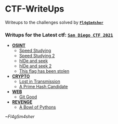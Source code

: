 # CTF-WriteUps
Writeups to the challenges solved by [**`Fl4gSm4sher`**](https://ctftime.org/team/154733#.YJiTsdI3hpQ.link)


### Writups for the Latest ctf: [`San Diego CTF 2021`](https://sdc.tf/)
- [**OSINT**](San%20Diego%20CTF%202021/OSINT/)
  * [Speed Studying](San%20Diego%20CTF%202021/OSINT/Speed%20Studying/)
  * [Speed Studying 2](San%20Diego%20CTF%202021/OSINT/Speed%20Studying%202/)
  * [hIDe and seek](San%20Diego%20CTF%202021/OSINT/hIDe%20and%20seek/)
  * [hIDe and seek 2](San%20Diego%20CTF%202021/OSINT/hIDe%20and%20seek%202/)
  * [This flag has been stolen](San%20Diego%20CTF%202021/OSINT/This%20flag%20has%20been%20stolen/)
- [**CRYPTO**](San%20Diego%20CTF%202021/CRYPTO/)
  * [Lost in Transmission](San%20Diego%20CTF%202021/CRYPTO/Lost%20in%20Transmission/)
  * [A Prime Hash Candidate](San%20Diego%20CTF%202021/CRYPTO/A%20Prime%20Hash%20Candidate/)
- [**WEB**](San%20Diego%20CTF%202021/WEB/)
  * [Git Good](San%20Diego%20CTF%202021/WEB/Git%20Good/)
- [**REVENGE**](San%20Diego%20CTF%202021/REVENGE/)
  * [A Bowl of Pythons](San%20Diego%20CTF%202021/REVENGE/A%20Bowl%20of%20Pythons/)


_~Fl4gSm4sher_
